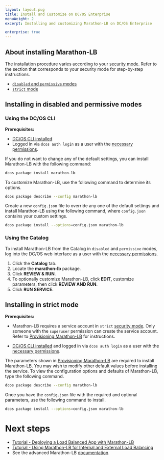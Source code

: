 ```yaml
---
layout: layout.pug
title: Install and Customize on DC/OS Enterprise
menuWeight: 2
excerpt: Installing and customizing Marathon-LB on DC/OS Enterprise

enterprise: true
---
```


## About installing Marathon-LB

The installation procedure varies according to your [security mode](/1.10/installing/ent/custom/configuration/configuration-parameters/#security-enterprise). Refer to the section that corresponds to your security mode for step-by-step instructions.

- [`disabled` and `permissive` modes](#mlb-disabled-install)
- [`strict` mode](#mlb-strict-perm-install)

## <a name="mlb-disabled-install"></a>Installing in disabled and permissive modes

### Using the DC/OS CLI

**Prerequisites:**
- [DC/OS CLI installed](/1.10/cli/install/)
- Logged in via `dcos auth login` as a user with the [necessary permissions](/1.10/security/ent/perms-reference/).

If you do not want to change any of the default settings, you can install Marathon-LB with the following command:

```bash
dcos package install marathon-lb
```

To customize Marathon-LB, use the following command to determine its options.

```bash
dcos package describe --config marathon-lb
```

Create a new `config.json` file to override any one of the default settings and install Marathon-LB using the following command, where `config.json` contains your custom settings.

```bash
dcos package install --options=config.json marathon-lb
```

### Using the Catalog

To install Marathon-LB from the Catalog in `disabled` and `permissive` modes, log into the DC/OS web interface as a user with the [necessary permissions](/1.10/security/ent/perms-reference/).

1. Click the **Catalog** tab.
2. Locate the **marathon-lb** package.
3. Click **REVIEW & RUN**.
4. To optionally customize Marathon-LB, click **EDIT**, customize parameters, then click **REVIEW AND RUN**.
5. Click **RUN SERVICE**.

## <a name="mlb-strict-perm-install"></a>Installing in strict mode

**Prerequisites:**

- Marathon-LB requires a service account in `strict` [security mode](/1.10/installing/ent/custom/configuration/configuration-parameters/#security-enterprise). Only someone with the `superuser` permission can create the service account. Refer to [Provisioning Marathon-LB](/services/marathon-lb/mlb-auth/) for instructions.

- [DC/OS CLI installed](/1.10/cli/install/) and logged in via `dcos auth login` as a user with the [necessary permissions](/1.10/security/ent/perms-reference/).

The parameters shown in [Provisioning Marathon-LB](/services/marathon-lb/mlb-auth/) are required to install Marathon-LB. You may wish to modify other default values before installing the service. To view the configuration options and defaults of Marathon-LB, type the following command.

```bash
dcos package describe --config marathon-lb
```

Once you have the `config.json` file with the required and optional parameters, use the following command to install.

```bash
dcos package install --options=config.json marathon-lb
```

# Next steps

- [Tutorial - Deploying a Load Balanced App with Marathon-LB](/services/marathon-lb/marathon-lb-basic-tutorial/)
- [Tutorial - Using Marathon-LB for Internal and External Load Balancing](/services/marathon-lb/marathon-lb-advanced-tutorial/)
- See the advanced Marathon-LB [documentation](/services/marathon-lb/advanced/).

 [1]: /1.10/installing/oss/
 [2]: /1.10/cli/install/
 [3]: /1.10/administering-clusters/managing-aws/
 [4]: /1.10/administering-clusters/sshcluster/
